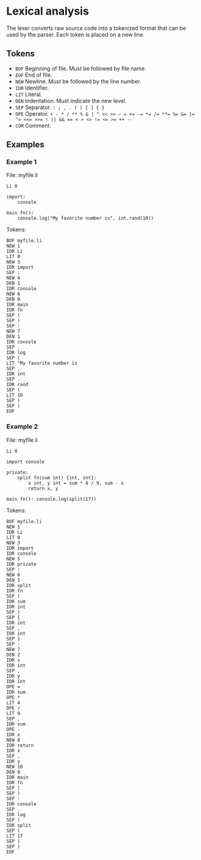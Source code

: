 # Lexical analysis

The lexer converts raw source code into a tokenized format that can be used by
the parser. Each token is placed on a new line.

## Tokens

- `BOF` Beginning of file. Must be followed by file name.
- `EOF` End of file.
- `NEW` Newline. Must be followed by the line number.
- `IDR` Identifier.
- `LIT` Literal.
- `DEN` Indentation. Must indicate the new level.
- `SEP` Separator. `: ; , . ( ) [ ] { }`
- `OPE` Operator. `+ - * / ** % & | ^ << >> ~ = += -= *= /= **= %= &= |= ^= <<= >>= ! || && == < > <> != <= >= ++ --`
- `COM` Comment.

## Examples

### Example 1

File: myfile.li

    Li 0
    
    import:
        console
    
    main fn():
        console.log("My favorite number is", int.rand(10))

Tokens:

    BOF myfile.li
    NEW 1
    IDR Li
    LIT 0
    NEW 3
    IDR import
    SEP :
    NEW 4
    DEN 1
    IDR console
    NEW 6
    DEN 0
    IDR main
    IDR fn
    SEP (
    SEP )
    SEP :
    NEW 7
    DEN 1
    IDR console
    SEP .
    IDR log
    SEP (
    LIT "My favorite number is
    SEP ,
    IDR int
    SEP .
    IDR rand
    SEP (
    LIT 10
    SEP )
    SEP )
    EOF

### Example 2

File: myfile.li

    Li 0
    
    import console
    
    private:
        split fn(sum int) {int, int}:
            x int, y int = sum * 4 / 9, sum - x
            return x, y
    
    main fn(): console.log(split(17))

Tokens:

    BOF myfile.li
    NEW 1
    IDR Li
    LIT 0
    NEW 3
    IDR import
    IDR console
    NEW 5
    IDR private
    SEP :
    NEW 6
    DEN 1
    IDR split
    IDR fn
    SEP (
    IDR sum
    IDR int
    SEP )
    SEP {
    IDR int
    SEP ,
    IDR int
    SEP }
    SEP :
    NEW 7
    DEN 2
    IDR x
    IDR int
    SEP ,
    IDR y
    IDR int
    OPE =
    IDR sum
    OPE *
    LIT 4
    OPE /
    LIT 9
    SEP ,
    IDR sum
    OPE -
    IDR x
    NEW 8
    IDR return
    IDR x
    SEP ,
    IDR y
    NEW 10
    DEN 0
    IDR main
    IDR fn
    SEP (
    SEP )
    SEP :
    IDR console
    SEP .
    IDR log
    SEP (
    IDR split
    SEP (
    LIT 17
    SEP )
    SEP )
    EOF
